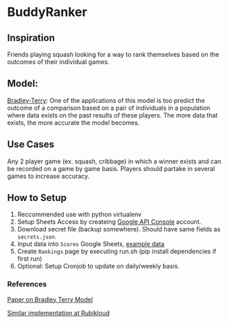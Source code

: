 # BuddyRanker

## Inspiration
Friends playing squash looking for a way to rank themselves based on the outcomes of their individual games.

## Model: 
[Bradley-Terry](https://en.wikipedia.org/wiki/Bradley%E2%80%93Terry_model): One of the applications of this model is too predict the outcome of a comparison based on a pair of individuals in a population where data exists on the past results of these players. The more data that exists, the more accurate the model becomes.  

## Use Cases
Any 2 player game (ex. squash, cribbage) in which a winner exists and can be recorded on a game by game basis. Players should partake in several games to increase accuracy.

## How to Setup
1. Reccommended use with python virtualenv
2. Setup Sheets Access by createing [Google API Console](https://console.developers.google.com/apis/dashboard) account.
3. Download secret file (backup somewhere). Should have same fields as `secrets.json`.
4. Input data into `Scores` Google Sheets, [example data](https://docs.google.com/spreadsheets/d/1XbzocRHCA_xjH-l68kCLWV98r4jpqcSQM8XTk4fTfYQ/edit#gid=0)
5. Create `Rankings` page by executing run.sh (pip install dependencies if first run)
6. Optional: Setup Cronjob to update on daily/weekly basis.


### References
[Paper on Bradley Terry Model](http://sites.stat.psu.edu/~drh20/papers/bt.pdf)

[Similar implementation at Rubikloud](https://rubikloud.com/lab/building-a-table-tennis-ranking-model/)

